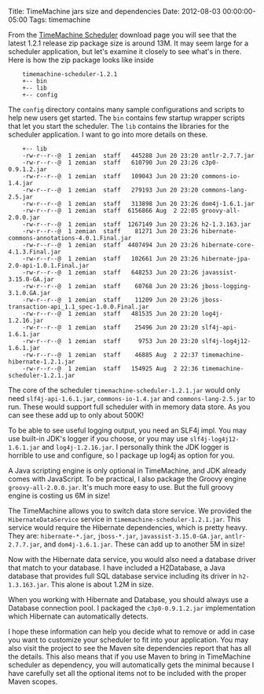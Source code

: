Title: TimeMachine jars size and dependencies
Date: 2012-08-03 00:00:00-05:00
Tags: timemachine



From the [TimeMachine Scheduler](https://bitbucket.org/timemachine/scheduler/downloads) download page you will see that the latest 1.2.1 release zip package size is around 13M. It may seem large for a scheduler application, but let's examine it closely to see what's in there. Here is how the zip package looks like inside

```
    timemachine-scheduler-1.2.1
    +-- bin
    +-- lib
    +-- config
```    

The `config` directory contains many sample configurations and scripts to help new users get started. The `bin` contains few startup wrapper scripts that let you start the scheduler. The `lib` contains the libraries for the scheduler application. I want to go into more details on these.

```
    +-- lib
    -rw-r--r--@  1 zemian  staff   445288 Jun 20 23:20 antlr-2.7.7.jar
    -rw-r--r--@  1 zemian  staff   610790 Jun 20 23:26 c3p0-0.9.1.2.jar
    -rw-r--r--@  1 zemian  staff   109043 Jun 20 23:20 commons-io-1.4.jar
    -rw-r--r--@  1 zemian  staff   279193 Jun 20 23:20 commons-lang-2.5.jar
    -rw-r--r--@  1 zemian  staff   313898 Jun 20 23:26 dom4j-1.6.1.jar
    -rw-r--r--@  1 zemian  staff  6156866 Aug  2 22:05 groovy-all-2.0.0.jar
    -rw-r--r--@  1 zemian  staff  1267149 Jun 20 23:26 h2-1.3.163.jar
    -rw-r--r--@  1 zemian  staff    81271 Jun 20 23:26 hibernate-commons-annotations-4.0.1.Final.jar
    -rw-r--r--@  1 zemian  staff  4407494 Jun 20 23:26 hibernate-core-4.1.3.Final.jar
    -rw-r--r--@  1 zemian  staff   102661 Jun 20 23:26 hibernate-jpa-2.0-api-1.0.1.Final.jar
    -rw-r--r--@  1 zemian  staff   648253 Jun 20 23:26 javassist-3.15.0-GA.jar
    -rw-r--r--@  1 zemian  staff    60768 Jun 20 23:26 jboss-logging-3.1.0.GA.jar
    -rw-r--r--@  1 zemian  staff    11209 Jun 20 23:26 jboss-transaction-api_1.1_spec-1.0.0.Final.jar
    -rw-r--r--@  1 zemian  staff   481535 Jun 20 23:20 log4j-1.2.16.jar
    -rw-r--r--@  1 zemian  staff    25496 Jun 20 23:20 slf4j-api-1.6.1.jar
    -rw-r--r--@  1 zemian  staff     9753 Jun 20 23:20 slf4j-log4j12-1.6.1.jar
    -rw-r--r--@  1 zemian  staff    46885 Aug  2 22:37 timemachine-hibernate-1.2.1.jar
    -rw-r--r--@  1 zemian  staff   154925 Aug  2 22:36 timemachine-scheduler-1.2.1.jar
```

The core of the scheduler `timemachine-scheduler-1.2.1.jar` would only need `slf4j-api-1.6.1.jar`, `commons-io-1.4.jar` and `commons-lang-2.5.jar` to run. These would support full scheduler with in memory data store. As you can see these add up to only about 500K! 

To be able to see useful logging output, you need an SLF4j impl. You may use built-in JDK's logger if you choose, or you may use `slf4j-log4j12-1.6.1.jar` and `log4j-1.2.16.jar`. I personally think the JDK logger is horrible to use and configure, so I package up log4j as option for you.

A Java scripting engine is only optional in TimeMachine, and JDK already comes with JavaScript. To be practical, I also package the Groovy engine `groovy-all-2.0.0.jar`. It's much more easy to use. But the full groovy engine is costing us 6M in size!

The TimeMachine allows you to switch data store service. We provided the `HibernateDataService` service in `timemachine-scheduler-1.2.1.jar`. This service would require the Hibernate dependencies, which is pretty heavy. They are: `hibernate-*.jar`, `jboss-*.jar`, `javassist-3.15.0-GA.jar`, `antlr-2.7.7.jar`, and `dom4j-1.6.1.jar`. These can add up to another 5M in size!

Now with the Hibernate data service, you would also need a database driver that match to your database. I have included a H2Database, a Java database that provides full SQL database service including its driver in `h2-1.3.163.jar`. This alone is about 1.2M in size.

When you working with Hibernate and Database, you should always use a Database connection pool. I packaged the `c3p0-0.9.1.2.jar` implementation which Hibernate can automatically detects.

I hope these information can help you decide what to remove or add in case you want to customize your scheduler to fit into your application. You may also visit the project to see the Maven site dependencies report that has all the details. This also means that if you use Maven to bring in TimeMachine scheduler as dependency, you will automatically gets the minimal because I have carefully set all the optional items not to be included with the proper Maven scopes.

